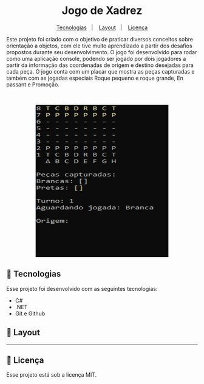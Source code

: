 <h1 align="center"> Jogo de Xadrez </h1>

<p align="center">
  <a href="#-tecnologias">Tecnologias</a>&nbsp;&nbsp;&nbsp;|&nbsp;&nbsp;&nbsp;
  <a href="#-layout">Layout</a>&nbsp;&nbsp;&nbsp;|&nbsp;&nbsp;&nbsp;
  <a href="#memo-licença">Licença</a>
</p>

<p> 
Este projeto foi criado com o objetivo de praticar diversos conceitos sobre orientação a objetos, com ele tive muito aprendizado a partir dos desafios propostos durante seu desenvolvimento.
O jogo foi desenvolvido para rodar como uma aplicação console, podendo ser jogado por dois jogadores a partir da informação das coordenadas de origem e destino desejadas para cada peça.  
O jogo conta com um placar que mostra as peças capturadas e também com as jogadas especiais Roque pequeno e roque grande, En passant e Promoção.
  
</p>

<br>

<p align="center">
  <img src="Design/Design1.jpeg" width="350px" height="400px">
</p>


## 🚀 Tecnologias

Esse projeto foi desenvolvido com as seguintes tecnologias:

- C#
- .NET
- Git e Github

## 🔖 Layout
--------------

## :memo: Licença

Esse projeto está sob a licença MIT.
